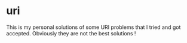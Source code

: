 # uri

 This is my personal solutions of some URI problems that I tried and got accepted. Obviously they are not the best solutions !
